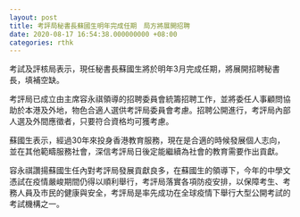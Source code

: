 ```yaml
---
layout: post
title: 考評局秘書長蘇國生明年完成任期　局方將展開招聘
date: 2020-08-17 16:54:38.000000000 +08:00
categories: rthk
---
```


考試及評核局表示，現任秘書長蘇國生將於明年3月完成任期，將展開招聘秘書長，填補空缺。

考評局已成立由主席容永祺領導的招聘委員會統籌招聘工作，並將委任人事顧問協助於本港及外地，物色合適人選供考評局委員會考慮。招聘公開進行，考評局內部人選及外間應徵者，只要符合資格均可獲考慮。

蘇國生表示，經過30年來投身香港教育服務，現在是合適的時候發展個人志向，並在其他範疇服務社會，深信考評局日後定能繼續為社會的教育需要作出貢獻。

容永祺讚揚蘇國生任內對考評局發展貢獻良多，在蘇國生的領導下，今年的中學文憑試在疫情嚴峻期間仍得以順利舉行，考評局落實各項防疫安排，以保障考生、考務人員及巿民的健康與安全，考評局是率先成功在全球疫情下舉行大型公開考試的考試機構之一。
